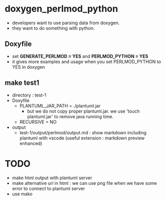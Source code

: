 # doxygen_perlmod_python
- developers want to use parsing data from doxygen.
- they want to do something with python.

## Doxyfile
- set **GENERATE_PERLMOD = YES**   and **PERLMOD_PYTHON = YES**
- it gives more examples and usage when you set PERLMOD_PYTHON to YES in doxygen

## make test1
- directory : test-1
- Doxyfile
  - PLANTUML_JAR_PATH      = ./plantuml.jar
    - but we do not copy proper plantuml.jar. we use 'touch plantuml.jar' to remove java running time.
  - RECURSIVE              = NO
- output
	- test-1/output/perlmod/output.md : show markdown including plantuml with vscode (useful extension : markdown preview enhanced)


# TODO
- make html output with plantuml server 
- make alternative url in html : we can use png file when we have some error to connect to plantuml server
- use mako
